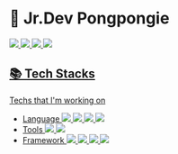 # 🐸 Jr.Dev Pongpongie

<a href="https://github.com/pongpongie" target="_blank"><img src="https://img.shields.io/badge/Github-181717?style=for-the-badge&logo=Github&logoColor=white"> 
<a href="https://www.instagram.com/asukuream/" target="_blank"><img src="https://img.shields.io/badge/Instagram-E4405F?style=for-the-badge&logo=Instagram&logoColor=white">
<a href="https://bloom-quartz-e88.notion.site/LIFE-51a68fafbc43419c888ba046cab715ab" target="_blank"><img src="https://img.shields.io/badge/Notion-000000?style=for-the-badge&logo=Notion&logoColor=white">
<a href="https://pongpongi.tistory.com/" target="_blank"><img src="https://img.shields.io/badge/Tistory-FC6D26?style=for-the-badge&logo=&logoColor="> 


## 📚 Tech Stacks 
Techs that I'm working on <br/>
- Language
<img src="https://img.shields.io/badge/Python-3776AB?style=for-the-badge&logo=python&logoColor=yellow"> <img src="https://img.shields.io/badge/javascript-F7DF1E?style=for-the-badge&logo=javascript&logoColor=black"> <img src="https://img.shields.io/badge/html5-E34F26?style=for-the-badge&logo=html5&logoColor=white"> <img src="https://img.shields.io/badge/css-1572B6?style=for-the-badge&logo=css3&logoColor=white">
- Tools
<img src="https://img.shields.io/badge/Pycharm-000000?style=for-the-badge&logo=pycharm&logoColor=white"> <img src="https://img.shields.io/badge/git-F05032?style=for-the-badge&logo=git&logoColor=white">
- Framework
<img src="https://img.shields.io/badge/jquery-0769AD?style=for-the-badge&logo=jquery&logoColor=white"> <img src="https://img.shields.io/badge/react-61DAFB?style=for-the-badge&logo=react&logoColor=black"> <img src="https://img.shields.io/badge/bootstrap-7952B3?style=for-the-badge&logo=bootstrap&logoColor=white"> <img src="https://img.shields.io/badge/socket.io-010101?style=for-the-badge&logo=socket.io&logoColor=white">


